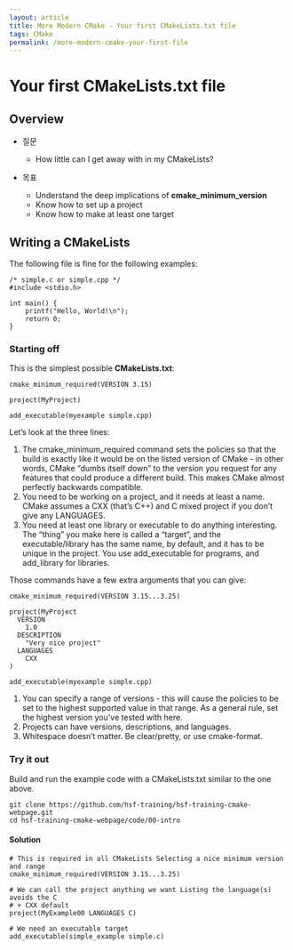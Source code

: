 ```yaml
---
layout: article
title: More Modern CMake - Your first CMakeLists.txt file
tags: CMake
permalink: /more-modern-cmake-your-first-file
---
```


# Your first CMakeLists.txt file

## Overview

* 질문
  * How little can I get away with in my CMakeLists?

* 목표
  * Understand the deep implications of **cmake_minimum_version**
  * Know how to set up a project
  * Know how to make at least one target

## Writing a CMakeLists

The following file is fine for the following examples:
```
/* simple.c or simple.cpp */
#include <stdio.h>

int main() {
    printf("Hello, World!\n");
    return 0;
}
```

### Starting off

This is the simplest possible **CMakeLists.txt**:
```
cmake_minimum_required(VERSION 3.15)

project(MyProject)

add_executable(myexample simple.cpp)
```

Let’s look at the three lines:

1. The cmake_minimum_required command sets the policies so that the build is exactly like it would be on the listed version of CMake - in other words, CMake “dumbs itself down” to the version you request for any features that could produce a different build. This makes CMake almost perfectly backwards compatible.
2. You need to be working on a project, and it needs at least a name. CMake assumes a CXX (that’s C++) and C mixed project if you don’t give any LANGUAGES.
3. You need at least one library or executable to do anything interesting. The “thing” you make here is called a “target”, and the executable/library has the same name, by default, and it has to be unique in the project. You use add_executable for programs, and add_library for libraries.

Those commands have a few extra arguments that you can give:
```
cmake_minimum_required(VERSION 3.15...3.25)

project(MyProject
  VERSION
    1.0
  DESCRIPTION
    "Very nice project"
  LANGUAGES
    CXX
)

add_executable(myexample simple.cpp)
```
1. You can specify a range of versions - this will cause the policies to be set to the highest supported value in that range. As a general rule, set the highest version you’ve tested with here.
2. Projects can have versions, descriptions, and languages.
3. Whitespace doesn’t matter. Be clear/pretty, or use cmake-format.

### Try it out

Build and run the example code with a CMakeLists.txt similar to the one above.

```
git clone https://github.com/hsf-training/hsf-training-cmake-webpage.git
cd hsf-training-cmake-webpage/code/00-intro
```

#### Solution

```
# This is required in all CMakeLists Selecting a nice minimum version and range
cmake_minimum_required(VERSION 3.15...3.25)

# We can call the project anything we want Listing the language(s) avoids the C
# + CXX default
project(MyExample00 LANGUAGES C)

# We need an executable target
add_executable(simple_example simple.c)
```
